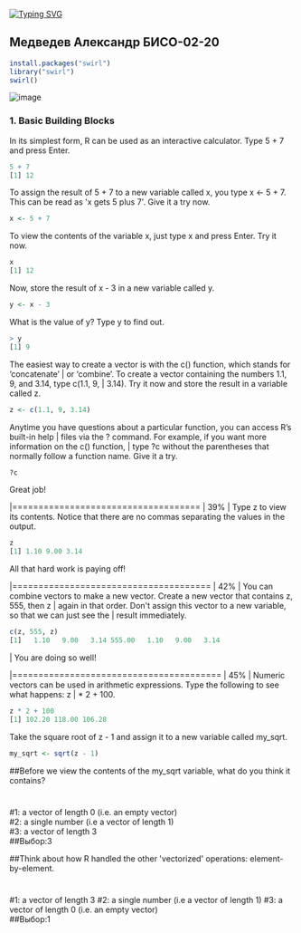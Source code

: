 [![Typing SVG](https://readme-typing-svg.herokuapp.com?color=%2336BCF7&lines=RStudio+Practice1)](https://git.io/typing-svg)
## Медведев Александр БИСО-02-20

```R
install.packages("swirl")
library("swirl")
swirl()
```
![image](https://github.com/zxcenigma/R_practice/assets/90748931/692ed0bb-866d-46e6-b3e0-1f76b5ab256b)

### 1. Basic Building Blocks

In its simplest form, R can be used as an interactive calculator. Type 5 + 7 and press Enter.

```R
5 + 7
[1] 12
```
To assign the result of 5 + 7 to a new variable called x, you type x <- 5 + 7. This can be read
as 'x gets 5 plus 7'. Give it a try now.

```R
x <- 5 + 7
```
To view the contents of the variable x, just type x and press Enter. Try it now.

```R
x
[1] 12
```

Now, store the result of x - 3 in a new variable called y.

```R
y <- x - 3
```

What is the value of y? Type y to find out.

```R
> y
[1] 9
```
The easiest way to create a vector is with the c() function, which stands for ‘concatenate’ | or ‘combine’. To create a vector containing the numbers 1.1, 9, and 3.14, type c(1.1, 9, | 3.14). Try it now and store the result in a variable called z.

```R
z <- c(1.1, 9, 3.14)
```

Anytime you have questions about a particular function, you can access R’s built-in help | files via the ? command. For example, if you want more information on the c() function, | type ?c without the parentheses that normally follow a function name. Give it a try.

```R
?c
```

Great job!

  |====================================                                                      |  39%
| Type z to view its contents. Notice that there are no commas separating the values in the output.

```R
z
[1] 1.10 9.00 3.14

```
All that hard work is paying off!

  |======================================                                                    |  42%
| You can combine vectors to make a new vector. Create a new vector that contains z, 555, then z
| again in that order. Don't assign this vector to a new variable, so that we can just see the
| result immediately.

```R
c(z, 555, z)
[1]   1.10   9.00   3.14 555.00   1.10   9.00   3.14
```

| You are doing so well!

  |========================================                                                  |  45%
| Numeric vectors can be used in arithmetic expressions. Type the following to see what happens: z
| * 2 + 100.

```R
z * 2 + 100
[1] 102.20 118.00 106.28
```

Take the square root of z - 1 and assign it to a new variable called my_sqrt.

```R
my_sqrt <- sqrt(z - 1)
```

##Before we view the contents of the my_sqrt variable, what do you think it contains?
#
#1: a vector of length 0 (i.e. an empty vector)   
#2: a single number (i.e a vector of length 1)   
#3: a vector of length 3   
##Выбор:3
										
##Think about how R handled the other 'vectorized' operations: element-by-element.  
#
#1: a vector of length 3
#2: a single number (i.e a vector of length 1)
#3: a vector of length 0 (i.e. an empty vector)                        
##Выбор:1
